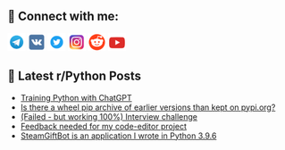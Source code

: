 ## 🔎 Connect with me:
[<img src="https://github.com/bullbesh/bullbesh/blob/main/images/Telegram.png" width="32" height="32" />](https://t.me/bullbesh)
[<img src="https://github.com/bullbesh/bullbesh/blob/main/images/VK.png" width="32" height="32" />](https://vk.com/bullbesh)
[<img src="https://github.com/bullbesh/bullbesh/blob/main/images/Twitter.png" width="32" height="32" />](https://twitter.com/bullbesh1)
[<img src="https://github.com/bullbesh/bullbesh/blob/main/images/Instagram.png" width="32" height="32" />](https://www.instagram.com/bullbesh)
[<img src="https://github.com/bullbesh/bullbesh/blob/main/images/Reddit.png" width="32" height="32" />](https://www.reddit.com/user/bullbesh)
[<img src="https://github.com/bullbesh/bullbesh/blob/main/images/YouTube.png" width="32" height="32" />](https://www.youtube.com/channel/UCtfjRs6uzgq5mfm8S06WTcg)

## 📕 Latest r/Python Posts
<!-- BLOG-POST-LIST:START -->
- [Training Python with ChatGPT](https://www.reddit.com/r/Python/comments/137rqsx/training_python_with_chatgpt/)
- [Is there a wheel pip archive of earlier versions than kept on pypi.org?](https://www.reddit.com/r/Python/comments/137jerv/is_there_a_wheel_pip_archive_of_earlier_versions/)
- [&lpar;Failed - but working 100%&rpar; Interview challenge](https://www.reddit.com/r/Python/comments/137gvt9/failed_but_working_100_interview_challenge/)
- [Feedback needed for my code-editor project](https://www.reddit.com/r/Python/comments/137gj1j/feedback_needed_for_my_codeeditor_project/)
- [SteamGiftBot is an application I wrote in Python 3.9.6](https://www.reddit.com/r/Python/comments/137gec4/steamgiftbot_is_an_application_i_wrote_in_python/)
<!-- BLOG-POST-LIST:END -->
